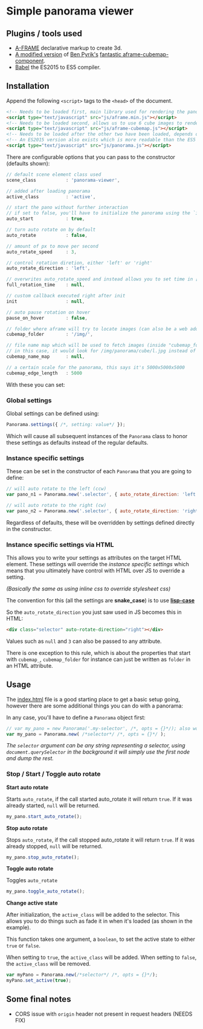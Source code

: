 # Simple panorama viewer

## Plugins / tools used

* [A-FRAME](https://aframe.io/) declarative markup to create 3d.
* [A modified version](https://github.com/SidOfc/aframe-cubemap-component) of [Ben Pyrik's](https://github.com/bryik) [fantastic aframe-cubemap-component](https://github.com/bryik/aframe-cubemap-component).
* [Babel](https://babeljs.io/) the ES2015 to ES5 compiler.

## Installation

Append the following `<script>` tags to the `<head>` of the document.

```html
<!-- Needs to be loaded first, main library used for rendering the panorama -->
<script type="text/javascript" src="js/aframe.min.js"></script>
<!-- Needs to be loaded second, allows us to use 6 cube images to render a panorama  -->
<script type="text/javascript" src="js/aframe-cubemap.js"></script>
<!-- Needs to be loaded after the other two have been loaded, depends on both -->
<!-- An ES2015 version also exists which is more readable than the ES5 one -->
<script type="text/javascript" src="js/panorama.js"></script>
```

There are configurable options that you can pass to the constructor (defaults shown):

```js
// default scene element class used
scene_class           : 'panorama-viewer',

// added after loading panorama
active_class          : 'active',

// start the pano without further interaction
// if set to false, you'll have to initialize the panorama using the `init()` function.
auto_start            : true,

// turn auto rotate on by default
auto_rotate           : false,

// amount of px to move per second
auto_rotate_speed     : 3,

// control rotation diretion, either 'left' or 'right'
auto_rotate_direction : 'left',

// overwrites auto_rotate_speed and instead allows you to set time in [s] for a full rotation
full_rotation_time    : null,

// custom callback executed right after init
init                  : null,

// auto pause rotation on hover
pause_on_hover        : false,

// folder where aframe will try to locate images (can also be a web address e.g. https://cdn.domain.tld/image/path/)
cubemap_folder        : '/img/',

// file name map which will be used to fetch images (inside "cubemap_folder")
// in this case, it would look for /img/panorama/cube/l.jpg instead of /img/panorama/cube/negx.jpg
cubemap_name_map      : null,

// a certain scale for the panorama, this says it's 5000x5000x5000
cubemap_edge_length   : 5000
```

With these you can set:

### Global settings

Global settings can be defined using:

```js
Panorama.settings({ /*, setting: value*/ });
```

Which will cause all subsequent instances of the `Panorama` class to honor these settings as defaults instead of the regular defaults.

### Instance specific settings

These can be set in the constructor of each `Panorama` that you are going to define:

```js
// will auto rotate to the left (ccw)
var pano_n1 = Panorama.new('.selector', { auto_rotate_direction: 'left' });

// will auto rotate to the right (cw)
var pano_n2 = Panorama.new('.selector', { auto_rotate_direction: 'right' });
```

Regardless of defaults, these will be overridden by settings defined directly in the constructor.

### Instance specific settings via HTML

This allows you to write your settings as attributes on the target HTML element.
These settings will override the *instance specific settings* which means that you ultimately have control with HTML over JS to override a setting.

*(Basically the same as using inline css to override stylesheet css)*

The convention for this (all the settings are **snake_case**) is to use [**lisp-case**](https://en.wikipedia.org/wiki/Naming_convention_(programming)#Lisp)

So the `auto_rotate_direction` you just saw used in JS becomes this in HTML:

```html
<div class="selector" auto-rotate-direction="right"></div>
```

Values such as `null` and `3` can also be passed to any attribute.

There is one exception to this rule, which is about the properties that start with `cubemap_`, `cubemap_folder` for instance can just be written as `folder` in an HTML attribute.


## Usage

The [index.html](index.html) file is a good starting place to get a basic setup going, however there are some additional things you can do with a panorama:

In any case, you'll have to define a `Panorama` object first:

```js
// var my_pano = new Panorama('.my-selector', /*, opts = {}*/); also works, Panorama.new returns an instance of a Panorama
var my_pano = Panorama.new( /*selector*/ /*, opts = {}*/ );
```

*The `selector` argument can be any string representing a selector, using `document.querySelector` in the background it will simply use the first node and dump the rest.*

### Stop / Start / Toggle auto rotate

**Start auto rotate**

Starts `auto_rotate`, if the call started auto_rotate it will return `true`.
If it was already started, `null` will be returned.

```js
my_pano.start_auto_rotate();
```

**Stop auto rotate**

Stops `auto_rotate`, if the call stopped auto_rotate it will return `true`.
If it was already stopped, `null` will be returned.

```js
my_pano.stop_auto_rotate();
```

**Toggle auto rotate**

Toggles `auto_rotate`

```js
my_pano.toggle_auto_rotate();
```

**Change active state**

After initialization, the `active_class` will be added to the selector. This allows you to do things such as fade it in when it's loaded (as shown in the example).

This function takes one argument, a `boolean`, to set the active state to either `true` or `false`.

When setting to `true`, the `active_class` will be added.
When setting to `false`, the `active_class` will be removed.

```js
var myPano = Panorama.new(/*selector*/ /*, opts = {}*/);
myPano.set_active(true);
```

## Some final notes

* CORS issue with `origin` header not present in request headers (NEEDS FIX)
